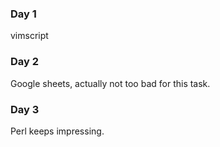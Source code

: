 ### Day 1
vimscript

### Day 2
Google sheets, actually not too bad for this task.

### Day 3
Perl keeps impressing.
